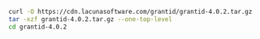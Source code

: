 ﻿```sh
curl -O https://cdn.lacunasoftware.com/grantid/grantid-4.0.2.tar.gz
tar -xzf grantid-4.0.2.tar.gz --one-top-level
cd grantid-4.0.2
```
